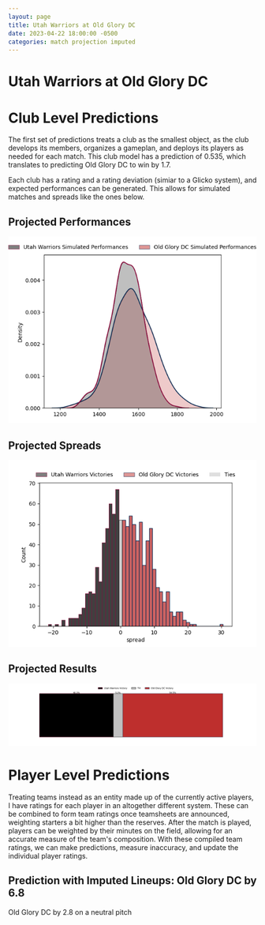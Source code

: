 ```yaml
---  
layout: page  
title: Utah Warriors at Old Glory DC  
date: 2023-04-22 18:00:00 -0500  
categories: match projection imputed  
---
```

# Utah Warriors at Old Glory DC

# Club Level Predictions


The first set of predictions treats a club as the smallest object, as the club develops its members, organizes a gameplan, and deploys its players as needed for each match. This club model has a prediction of 0.535, which translates to predicting Old Glory DC to win by 1.7.

Each club has a rating and a rating deviation (simiar to a Glicko system), and expected performances can be generated. This allows for simulated matches and spreads like the ones below.
## Projected Performances


![Projected Performances](plots/performances_2023-04-22-OldGloryDC-UtahWarriors.png)
## Projected Spreads


![Projected Spreads](plots/spreads_2023-04-22-OldGloryDC-UtahWarriors.png)
## Projected Results


![Projected Results](plots/resultbar_2023-04-22-OldGloryDC-UtahWarriors.png)
# Player Level Predictions


Treating teams instead as an entity made up of the currently active players, I have ratings for each player in an altogether different system. These can be combined to form team ratings once teamsheets are announced, weighting starters a bit higher than the reserves. After the match is played, players can be weighted by their minutes on the field, allowing for an accurate measure of the team's composition. With these compiled team ratings, we can make predictions, measure inaccuracy, and update the individual player ratings.
## Prediction with Imputed Lineups: Old Glory DC by 6.8


Old Glory DC by 2.8 on a neutral pitch

